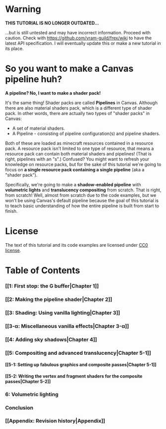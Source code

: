 # Warning

**THIS TUTORIAL IS NO LONGER OUTDATED...**

...but is still untested and may have incorrect information. Proceed with caution. Check with https://github.com/vram-guild/frex/wiki to have the latest API specification. I will eventually update this or make a new tutorial in its place.

# So you want to make a Canvas pipeline huh?

**A pipeline? No, I want to make a shader pack!**

It's the same thing! Shader packs are called **Pipelines** in Canvas. Although there are also material shaders pack, which is a different type of shader pack. In other words, there are actually two types of "shader packs" in Canvas:
* A set of material shaders.
* A Pipeline - consisting of pipeline configuration(s) and pipeline shaders.

Both of these are loaded as minecraft resources contained in a resource pack. A resource pack isn't limited to one type of resource, that means a resource pack can contain both material shaders and pipelines! (That is right, pipelines with an "s".) Confused? You might want to refresh your knowledge on resource packs, but for the sake of this tutorial we're going to focus on **a single resource pack containing a single pipeline** (aka a "shader pack").

Specifically, we're going to make a **shadow-enabled pipeline** with **volumetric lights** and **translucency compositing** from scratch. That is right, from scratch! Well, almost from scratch due to the code examples, but we won't be using Canvas's default pipeline because the goal of this tutorial is to teach basic understanding of how the entire pipeline is built from start to finish.

# License

The text of this tutorial and its code examples are licensed under [CC0 license](https://creativecommons.org/publicdomain/zero/1.0/deed.en).

# Table of Contents

### [[1: First stop: the G buffer|Chapter 1]]
### [[2: Making the pipeline shader|Chapter 2]]
### [[3: Shading: Using vanilla lighting|Chapter 3]]
### [[3-α: Miscellaneous vanilla effects|Chapter 3-α]]
### [[4: Adding sky shadows|Chapter 4]]
### [[5: Compositing and advanced translucency|Chapter 5-1]]
#### [[5-1: Setting up fabulous graphics and composite passes|Chapter 5-1]]
#### [[5-2: Writing the vertex and fragment shaders for the composite passes|Chapter 5-2]]
### 6: Volumetric lighting
### Conclusion

### [[Appendix: Revision history|Appendix]]
